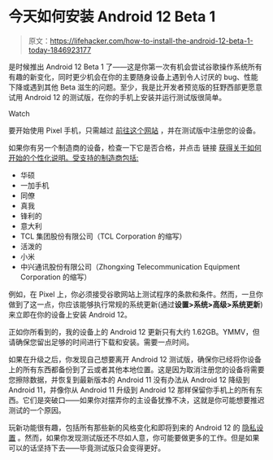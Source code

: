 # 今天如何安装 Android 12 Beta 1

> 原文：<https://lifehacker.com/how-to-install-the-android-12-beta-1-today-1846923177>

是时候推出 Android 12 Beta 1 了——这是你第一次有机会尝试谷歌操作系统所有有趣的新变化，同时更少机会在你的主要随身设备上遇到令人讨厌的 bug、性能下降或遇到其他 Beta 滋生的问题。至少，我是比开发者预览版的狂野西部更愿意试用 Android 12 的测试版，在你的手机上安装并运行测试版很简单。

Watch

要开始使用 Pixel 手机，只需越过 [前往这个网站](https://www.google.com/android/beta) ，并在测试版中注册您的设备。

如果你有另一个制造商的设备，检查一下它是否合格，并点击 链接 [获得关于如何开始的个性化说明。受支持的制造商包括:](https://developer.android.com/about/versions/12/devices)

*   华硕
*   一加手机
*   同僚
*   真我
*   锋利的
*   意大利
*   TCL 集团股份有限公司（TCL Corporation 的缩写）
*   活泼的
*   小米
*   中兴通讯股份有限公司（Zhongxing Telecommunication Equipment Corporation 的缩写）

例如，在 Pixel 上，你必须接受谷歌网站上测试程序的条款和条件。然而，一旦你做到了这一点，你应该能够执行常规的系统更新(通过**设置>系统>高级>系统更新**)来立即在你的设备上安装 Android 12。

正如你所看到的，我的设备上的 Android 12 更新只有大约 1.62GB。YMMV，但请确保您留出足够的时间进行下载和安装。需要一点时间。

如果在升级之后，你发现自己想要离开 Android 12 测试版，确保你已经将你设备上的所有东西都备份到了云或者其他本地位置。这是因为取消注册您的设备将需要您擦除数据，并恢复到最新版本的 Android 11 没有办法从 Android 12 降级到 Android 11，并像你从 Android 11 升级到 Android 12 那样保留你手机上的所有东西。它们是突破口——如果你对摆弄你的主设备犹豫不决，这就是你可能想要推迟测试的一个原因。

玩新功能很有趣，包括所有那些新的风格变化和即将到来的 Android 12 的 [隐私设置](https://lifehacker.com/all-the-new-privacy-settings-google-announced-at-i-o-20-1846920118) 。然而，如果你发现测试版还不尽如人意，你可能要做更多的工作。但是如果可以的话坚持下去——毕竟测试版只会变得更好。